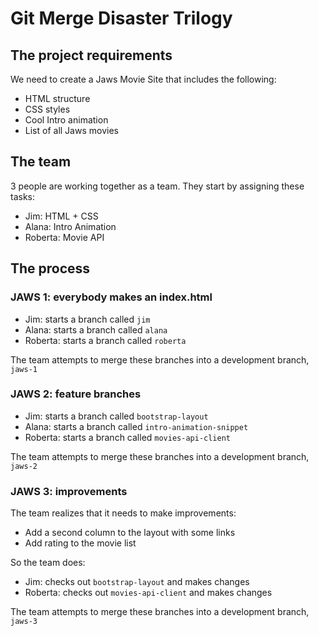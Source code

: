 # Git Merge Disaster Trilogy

## The project requirements

We need to create a Jaws Movie Site that includes the following:

* HTML structure
* CSS styles
* Cool Intro animation
* List of all Jaws movies

## The team

3 people are working together as a team. They start by assigning these tasks:

* Jim: HTML + CSS
* Alana: Intro Animation
* Roberta: Movie API


## The process

### JAWS 1: everybody makes an index.html

* Jim: starts a branch called `jim`
* Alana: starts a branch called `alana`
* Roberta: starts a branch called `roberta`

The team attempts to merge these branches into a development branch, `jaws-1`

### JAWS 2: feature branches

* Jim: starts a branch called `bootstrap-layout`
* Alana: starts a branch called `intro-animation-snippet`
* Roberta: starts a branch called `movies-api-client`

The team attempts to merge these branches into a development branch, `jaws-2`

### JAWS 3: improvements

The team realizes that it needs to make improvements:

* Add a second column to the layout with some links
* Add rating to the movie list

So the team does:

* Jim: checks out `bootstrap-layout` and makes changes
* Roberta: checks out `movies-api-client` and makes changes

The team attempts to merge these branches into a development branch, `jaws-3`

